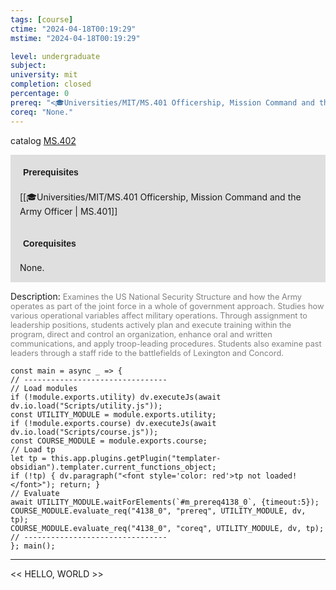 ```yaml
---
tags: [course]
ctime: "2024-04-18T00:19:29"
mstime: "2024-04-18T00:19:29"

level: undergraduate
subject: 
university: mit
completion: closed
percentage: 0
prereq: "<🎓Universities/MIT/MS.401 Officership, Mission Command and the Army Officer>"
coreq: "None."
---
```


catalog [MS.402](http://student.mit.edu/catalog/mMSa.html#MS.402)

<span style="display: block; padding: 15px; background-color: rgb(100, 100, 100, 0.2);"><font id="m_prereq4138_0" style="display: block; font-family: Arial, sans-serif; font-weight: bold; padding: 5px">Prerequisites</font><br><span id="prereq4138_0">[[🎓Universities/MIT/MS.401 Officership, Mission Command and the Army Officer | MS.401]]</span></span>
<span style="display: block; padding: 15px; background-color: rgb(100, 100, 100, 0.2);"><font id="m_coreq4138_0" style="display: block; font-family: Arial, sans-serif; font-weight: bold; padding: 5px">Corequisites</font><br><span id="coreq4138_0">None.</span></span>

<font style="">Description:</font>
<font style="color: grey; font-size: 0.8rem;">Examines the US National Security Structure and how the Army operates as part of the joint force in a whole of government approach. Studies how various operational variables affect military operations. Through assignment to leadership positions, students actively plan and execute training within the program, direct and control an organization, enhance oral and written communications, and apply troop-leading procedures. Students also examine past leaders through a staff ride to the battlefields of Lexington and Concord.</font>

```dataviewjs
const main = async _ => {
// --------------------------------
// Load modules
if (!module.exports.utility) dv.executeJs(await dv.io.load("Scripts/utility.js"));
const UTILITY_MODULE = module.exports.utility;
if (!module.exports.course) dv.executeJs(await dv.io.load("Scripts/course.js"));
const COURSE_MODULE = module.exports.course;
// Load tp
let tp = this.app.plugins.getPlugin("templater-obsidian").templater.current_functions_object;
if (!tp) { dv.paragraph("<font style='color: red'>tp not loaded!</font>"); return; }
// Evaluate
await UTILITY_MODULE.waitForElements(`#m_prereq4138_0`, {timeout:5});
COURSE_MODULE.evaluate_req("4138_0", "prereq", UTILITY_MODULE, dv, tp);
COURSE_MODULE.evaluate_req("4138_0", "coreq", UTILITY_MODULE, dv, tp);
// --------------------------------
}; main();
```

---

<< HELLO, WORLD >>
